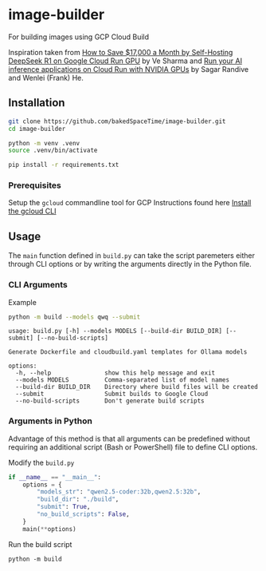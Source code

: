 # image-builder

For building images using GCP Cloud Build

Inspiration taken from [How to Save $17,000 a Month by Self-Hosting DeepSeek R1 on Google Cloud Run GPU][1] by Ve Sharma and [Run your AI inference applications on Cloud Run with NVIDIA GPUs][2] by Sagar Randive and Wenlei (Frank) He.

## Installation

```bash
git clone https://github.com/bakedSpaceTime/image-builder.git
cd image-builder

python -m venv .venv
source .venv/bin/activate

pip install -r requirements.txt
```

### Prerequisites

Setup the `gcloud` commandline tool for GCP
Instructions found here [Install the gcloud CLI][3]

## Usage

The `main` function defined in `build.py` can take the script paremeters either through CLI options or by writing the arguments directly in the Python file.

### CLI Arguments

Example

```bash
python -m build --models qwq --submit
```

```text
usage: build.py [-h] --models MODELS [--build-dir BUILD_DIR] [--submit] [--no-build-scripts]

Generate Dockerfile and cloudbuild.yaml templates for Ollama models

options:
  -h, --help               show this help message and exit
  --models MODELS          Comma-separated list of model names
  --build-dir BUILD_DIR    Directory where build files will be created
  --submit                 Submit builds to Google Cloud
  --no-build-scripts       Don't generate build scripts
```

### Arguments in Python

Advantage of this method is that all arguments can be predefined without requiring an additional script (Bash or PowerShell) file to define CLI options.

Modify the `build.py`

```python
if __name__ == "__main__":
    options = {
        "models_str": "qwen2.5-coder:32b,qwen2.5:32b",
        "build_dir": "./build",
        "submit": True,
        "no_build_scripts": False,
    }
    main(**options)
```

Run the build script

`python -m build`

[1]: https://medium.com/@vesharma.dev/how-to-save-17-000-a-month-by-self-hosting-deepseek-r1-on-google-cloud-run-gpu-6a186cc976b9
[2]: https://cloud.google.com/blog/products/application-development/run-your-ai-inference-applications-on-cloud-run-with-nvidia-gpus/
[3]: https://cloud.google.com/sdk/docs/install
